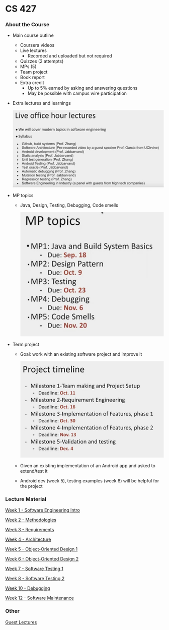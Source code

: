 # CS 427

### About the Course

- Main course outline
    - Coursera videos
    - Live lectures
        - Recorded and uploaded but not required
    - Quizzes (2 attempts)
    - MPs (5)
    - Team project
    - Book report
    - Extra credit
        - Up to 5% earned by asking and answering questions
        - May be possible with campus wire participation
- Extra lectures and learnings
    
    ![Untitled](CS%20427%208a2fde09b874476b94d09130a03d43a2/Untitled.png)
    
- MP topics
    - Java, Design, Testing, Debugging, Code smells
        
        ![Untitled](CS%20427%208a2fde09b874476b94d09130a03d43a2/Untitled%201.png)
        
- Term project
    - Goal: work with an existing software project and improve it
        
        ![Untitled](CS%20427%208a2fde09b874476b94d09130a03d43a2/Untitled%202.png)
        
    - Given an existing implementation of an Android app and asked to extend/test it
    - Android dev (week 5), testing examples (week 8) will be helpful for the project

### Lecture Material

[Week 1 - Software Engineering Intro](CS%20427%208a2fde09b874476b94d09130a03d43a2/Week%201%20-%20Software%20Engineering%20Intro%20336abd6ba57a4b9794c67ae5eb806e41.md)

[Week 2 - Methodologies](CS%20427%208a2fde09b874476b94d09130a03d43a2/Week%202%20-%20Methodologies%207c53763f806a4c00aa80edd4ca8115fd.md)

[Week 3 - Requirements](CS%20427%208a2fde09b874476b94d09130a03d43a2/Week%203%20-%20Requirements%20a7950efcc5a24bd68e66c5287225ed39.md)

[Week 4 - Architecture](CS%20427%208a2fde09b874476b94d09130a03d43a2/Week%204%20-%20Architecture%20d58fbcc36e8242649b4c04c9970dddd4.md)

[Week 5 - Object-Oriented Design 1](CS%20427%208a2fde09b874476b94d09130a03d43a2/Week%205%20-%20Object-Oriented%20Design%201%200c05645c3edc423cba7aab2a4dd7dc97.md)

[Week 6 - Object-Oriented Design 2](CS%20427%208a2fde09b874476b94d09130a03d43a2/Week%206%20-%20Object-Oriented%20Design%202%2026dc88fb74844ccfb91adb59887f915c.md)

[Week 7 - Software Testing 1](CS%20427%208a2fde09b874476b94d09130a03d43a2/Week%207%20-%20Software%20Testing%201%20577717dc074d4e24baceae6210aa48f1.md)

[Week 8 - Software Testing 2](CS%20427%208a2fde09b874476b94d09130a03d43a2/Week%208%20-%20Software%20Testing%202%20e3e858441fe248e4a2ea2fef32e955ff.md)

[Week 10 - Debugging](CS%20427%208a2fde09b874476b94d09130a03d43a2/Week%2010%20-%20Debugging%2008c98148278c4835a86fb530ec40b0ad.md)

[Week 12 - Software Maintenance](CS%20427%208a2fde09b874476b94d09130a03d43a2/Week%2012%20-%20Software%20Maintenance%20f6ab05bb7ecd48f7acc564df3a730dfd.md)

### Other

[Guest Lectures](CS%20427%208a2fde09b874476b94d09130a03d43a2/Guest%20Lectures%203a5d2da5c71c4fd09a65be7acf0afc76.md)